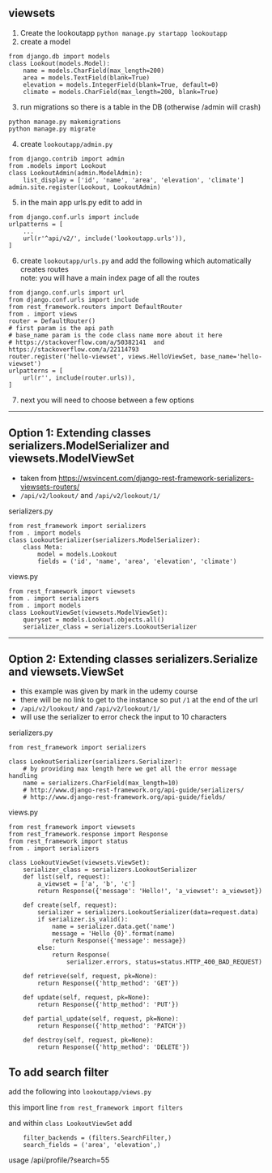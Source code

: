 

## viewsets

1. Create the lookoutapp `python manage.py startapp lookoutapp`
2. create a model

```
from django.db import models
class Lookout(models.Model):
    name = models.CharField(max_length=200)
    area = models.TextField(blank=True)
    elevation = models.IntegerField(blank=True, default=0)
    climate = models.CharField(max_length=200, blank=True)
```

3. run migrations so there is a table in the DB (otherwise /admin will crash)

```
python manage.py makemigrations
python manage.py migrate
```

4. create `lookoutapp/admin.py`

```
from django.contrib import admin
from .models import Lookout 
class LookoutAdmin(admin.ModelAdmin):
    list_display = ['id', 'name', 'area', 'elevation', 'climate']
admin.site.register(Lookout, LookoutAdmin)
```

5. in the main app urls.py edit to add in

```
from django.conf.urls import include
urlpatterns = [
    ...
    url(r'^api/v2/', include('lookoutapp.urls')),
]
```

6. create `lookoutapp/urls.py` and add the following which automatically creates routes<br/>
note: you will have a main index page of all the routes

```
from django.conf.urls import url
from django.conf.urls import include
from rest_framework.routers import DefaultRouter
from . import views
router = DefaultRouter()
# first param is the api path
# base_name param is the code class name more about it here 
# https://stackoverflow.com/a/50382141  and   https://stackoverflow.com/a/22114793
router.register('hello-viewset', views.HelloViewSet, base_name='hello-viewset')
urlpatterns = [
    url(r'', include(router.urls)),
]
```

7.  next you will need to choose between a few options

<hr/>

## Option 1: Extending classes serializers.ModelSerializer and viewsets.ModelViewSet
- taken from https://wsvincent.com/django-rest-framework-serializers-viewsets-routers/
- `/api/v2/lookout/` and `/api/v2/lookout/1/`

serializers.py
```
from rest_framework import serializers
from . import models
class LookoutSerializer(serializers.ModelSerializer):
    class Meta:
        model = models.Lookout
        fields = ('id', 'name', 'area', 'elevation', 'climate')
```
views.py
```
from rest_framework import viewsets
from . import serializers
from . import models
class LookoutViewSet(viewsets.ModelViewSet):
    queryset = models.Lookout.objects.all()
    serializer_class = serializers.LookoutSerializer
```
<hr/>

## Option 2: Extending classes serializers.Serialize and viewsets.ViewSet
- this example was given by mark in the udemy course
- there will be no link to get to the instance so put `/1` at the end of the url
- `/api/v2/lookout/` and `/api/v2/lookout/1/`
- will use the serializer to error check the input to 10 characters

serializers.py

```
from rest_framework import serializers

class LookoutSerializer(serializers.Serializer):
    # by providing max length here we get all the error message handling
    name = serializers.CharField(max_length=10)
    # http://www.django-rest-framework.org/api-guide/serializers/
    # http://www.django-rest-framework.org/api-guide/fields/
```

views.py

```
from rest_framework import viewsets
from rest_framework.response import Response
from rest_framework import status
from . import serializers

class LookoutViewSet(viewsets.ViewSet):
    serializer_class = serializers.LookoutSerializer
    def list(self, request):
        a_viewset = ['a', 'b', 'c']
        return Response({'message': 'Hello!', 'a_viewset': a_viewset})

    def create(self, request):
        serializer = serializers.LookoutSerializer(data=request.data)
        if serializer.is_valid():
            name = serializer.data.get('name')
            message = 'Hello {0}'.format(name)
            return Response({'message': message})
        else:
            return Response(
                serializer.errors, status=status.HTTP_400_BAD_REQUEST)

    def retrieve(self, request, pk=None):
        return Response({'http_method': 'GET'})

    def update(self, request, pk=None):
        return Response({'http_method': 'PUT'})

    def partial_update(self, request, pk=None):
        return Response({'http_method': 'PATCH'})

    def destroy(self, request, pk=None):
        return Response({'http_method': 'DELETE'})
```

## To add search filter

add the following into `lookoutapp/views.py`

this import line `from rest_framework import filters`

and within `class LookoutViewSet` add

```
    filter_backends = (filters.SearchFilter,)
    search_fields = ('area', 'elevation',)
```

usage /api/profile/?search=55


